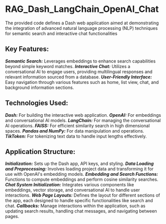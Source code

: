 # RAG_Dash_LangChain_OpenAI_Chat

The provided code defines a Dash web application aimed at demonstrating the integration of advanced natural language processing (NLP) techniques for semantic search and interactive chat functionalities

## Key Features:
***Semantic Search:*** Leverages embeddings to enhance search capabilities beyond simple keyword matches.
***Interactive Chat:*** Utilizes a conversational AI to engage users, providing multilingual responses and relevant information sourced from a database.
***User-Friendly Interface:*** Easy navigation through various features such as home, list view, chat, and background information sections.

## Technologies Used:
***Dash:*** For building the interactive web application.
***OpenAI:*** For embeddings and conversational AI models.
***LangChain:*** For managing the conversational AI operations.
***FAISS:*** For efficient similarity search in high dimensional spaces.
***Pandas and NumPy:*** For data manipulation and operations.
***TikToken:*** For tokenizing text data to handle input lengths effectively.

## Application Structure:
***Initialization:*** Sets up the Dash app, API keys, and styling.
***Data Loading and Preprocessing:*** Involves loading project data and transforming it for use with OpenAI's embedding models.
***Embedding and Search Functions:*** Functions to compute embeddings and perform cosine similarity searches.
***Chat System Initialization:*** Integrates various components like embeddings, vector storage, and conversational AI to handle user interactions.
***Web Page Layouts:*** Defines the layout for different sections of the app, each designed to handle specific functionalities like search and chat.
***Callbacks:*** Manage interactions within the application, such as updating search results, handling chat messages, and navigating between pages.
